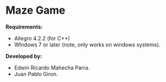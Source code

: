 Maze Game
=======

**Requirements:**
 - Allegro 4.2.2 (for C++)
 - WIndows 7 or later (note, only works on windows systems).

**Developed by:**
 - Edwin Ricardo Mahecha Parra.
 - Juan Pablo Giron.
